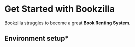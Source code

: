 # Get Started with Bookzilla

Bookzilla struggles to become a great **Book Renting System**.

## Environment setup*

